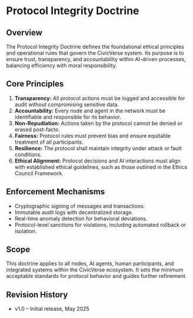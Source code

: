 # Protocol Integrity Doctrine

## Overview
The Protocol Integrity Doctrine defines the foundational ethical principles and operational rules that govern the CivicVerse system. Its purpose is to ensure trust, transparency, and accountability within AI-driven processes, balancing efficiency with moral responsibility.

## Core Principles

1. **Transparency:** All protocol actions must be logged and accessible for audit without compromising sensitive data.  
2. **Accountability:** Every node and agent in the network must be identifiable and responsible for its behavior.  
3. **Non-Repudiation:** Actions taken by the protocol cannot be denied or erased post-facto.  
4. **Fairness:** Protocol rules must prevent bias and ensure equitable treatment of all participants.  
5. **Resilience:** The protocol shall maintain integrity under attack or fault conditions.  
6. **Ethical Alignment:** Protocol decisions and AI interactions must align with established ethical guidelines, such as those outlined in the Ethics Council Framework.

## Enforcement Mechanisms

- Cryptographic signing of messages and transactions.  
- Immutable audit logs with decentralized storage.  
- Real-time anomaly detection for behavioral deviations.  
- Protocol-level sanctions for violations, including automated rollback or isolation.

## Scope

This doctrine applies to all nodes, AI agents, human participants, and integrated systems within the CivicVerse ecosystem. It sets the minimum acceptable standards for protocol behavior and guides further refinement.

## Revision History

- v1.0 – Initial release, May 2025
